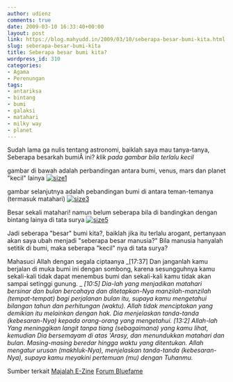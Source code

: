 ```yaml
---
author: udienz
comments: true
date: 2009-03-10 16:33:40+00:00
layout: post
link: https://blog.mahyudd.in/2009/03/10/seberapa-besar-bumi-kita.html
slug: seberapa-besar-bumi-kita
title: Seberapa besar bumi kita?
wordpress_id: 310
categories:
- Agama
- Perenungan
tags:
- antariksa
- bintang
- bumi
- galaksi
- matahari
- milky way
- planet
---
```


Sudah lama ga nulis tentang astronomi, baiklah saya mau tanya-tanya, Seberapa besarkah bumiÂ ini? _klik pada gambar bila terlalu kecil_

gambar di bawah adalah perbandingan antara bumi, venus, mars dan planet "kecil" lainya [![size1](http://udienz.files.wordpress.com/2009/03/size1.jpg)](http://udienz.files.wordpress.com/2009/03/size1.jpg)

gambar selanjutnya adalah pebandingan bumi di antara teman-temanya (termasuk matahari)
[![size3](http://udienz.files.wordpress.com/2009/03/size3.jpg)](http://udienz.files.wordpress.com/2009/03/size3.jpg)

Besar sekali matahari! namun belum seberapa bila di bandingkan dengan bintang lainya di tata surya
[![size5](http://udienz.files.wordpress.com/2009/03/size5.jpg)](http://udienz.files.wordpress.com/2009/03/size5.jpg)

Jadi seberapa "besar" bumi kita?, baiklah jika itu terlalu arogant, pertanyaan akan saya ubah menjadi "seberapa besar manusia?"
Bila manusia hanyalah setitik di bumi, maka seberapa "kecil" nya di tata surya?

Mahasuci Allah dengan segala ciptaanya
_[17:37] Dan janganlah kamu berjalan di muka bumi ini dengan sombong, karena sesungguhnya kamu sekali-kali tidak dapat menembus bumi dan sekali-kali kamu tidak akan sampai setinggi gunung. _
_[10:5] Dia-lah yang menjadikan matahari bersinar dan bulan bercahaya dan ditetapkan-Nya manzilah-manzilah (tempat-tempat) bagi perjalanan bulan itu, supaya kamu mengetahui bilangan tahun dan perhitungan (waktu). Allah tidak menciptakan yang demikian itu melainkan dengan hak. Dia menjelaskan tanda-tanda (kebesaran-Nya) kepada orang-orang yang mengetahui._
_[13:2] Allah-lah Yang meninggikan langit tanpa tiang (sebagaimana) yang kamu lihat, kemudian Dia bersemayam di atas 'Arasy, dan menundukkan matahari dan bulan. Masing-masing beredar hingga waktu yang ditentukan. Allah mengatur urusan (makhluk-Nya), menjelaskan tanda-tanda (kebesaran-Nya), supaya kamu meyakini pertemuan (mu) dengan Tuhanmu._

Sumber terkait
[Majalah E-Zine](http://www.imagineeringezine.com/index.htm)
[Forum Bluefame](http://www.bluefame.com/index.php?showtopic=113246)

